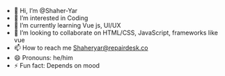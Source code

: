 - 👋 Hi, I’m @Shaher-Yar
- 👀 I’m interested in Coding
- 🌱 I’m currently learning Vue js, UI/UX
- 💞️ I’m looking to collaborate on  HTML/CSS, JavaScript, frameworks like vue  
- 📫 How to reach me Shaheryar@repairdesk.co
- 😄 Pronouns: he/him
- ⚡ Fun fact: Depends on mood

<!---
Shaher-Yar/Shaher-Yar is a ✨ special ✨ repository because its `README.md` (this file) appears on your GitHub profile.
You can click the Preview link to take a look at your changes.
--->
